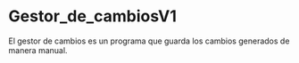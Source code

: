 # Gestor_de_cambiosV1
El gestor de cambios es un programa que guarda los cambios generados de manera manual.
